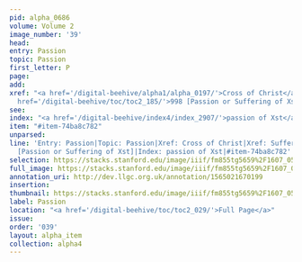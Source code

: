 ```yaml
---
pid: alpha_0686
volume: Volume 2
image_number: '39'
head: 
entry: Passion
topic: Passion
first_letter: P
page: 
add: 
xref: "<a href='/digital-beehive/alpha1/alpha_0197/'>Cross of Christ</a>|<a href='/digital-beehive/alpha4/alpha_0924/'>Suffering</a>|<a
  href='/digital-beehive/toc/toc2_185/'>998 [Passion or Suffering of Xst]</a>"
see: 
index: "<a href='/digital-beehive/index4/index_2907/'>passion of Xst</a>"
item: "#item-74ba8c782"
unparsed: 
line: 'Entry: Passion|Topic: Passion|Xref: Cross of Christ|Xref: Suffering|Xref: 998
  [Passion or Suffering of Xst]|Index: passion of Xst|#item-74ba8c782'
selection: https://stacks.stanford.edu/image/iiif/fm855tg5659%2F1607_0506/284,960,3056,463/full/0/default.jpg
full_image: https://stacks.stanford.edu/image/iiif/fm855tg5659%2F1607_0506/full/full/0/default.jpg
annotation_uri: http://dev.llgc.org.uk/annotation/1565021670199
insertion: 
thumbnail: https://stacks.stanford.edu/image/iiif/fm855tg5659%2F1607_0506/284,960,600,180/250,/0/default.jpg
label: Passion
location: "<a href='/digital-beehive/toc/toc2_029/'>Full Page</a>"
issue: 
order: '039'
layout: alpha_item
collection: alpha4
---
```

